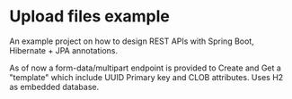 # Upload files example
An example project on how to design REST APIs with Spring Boot, Hibernate + JPA annotations.

As of now a form-data/multipart endpoint is provided to Create and Get a "template" which include UUID Primary key and CLOB attributes.
Uses H2 as embedded database.